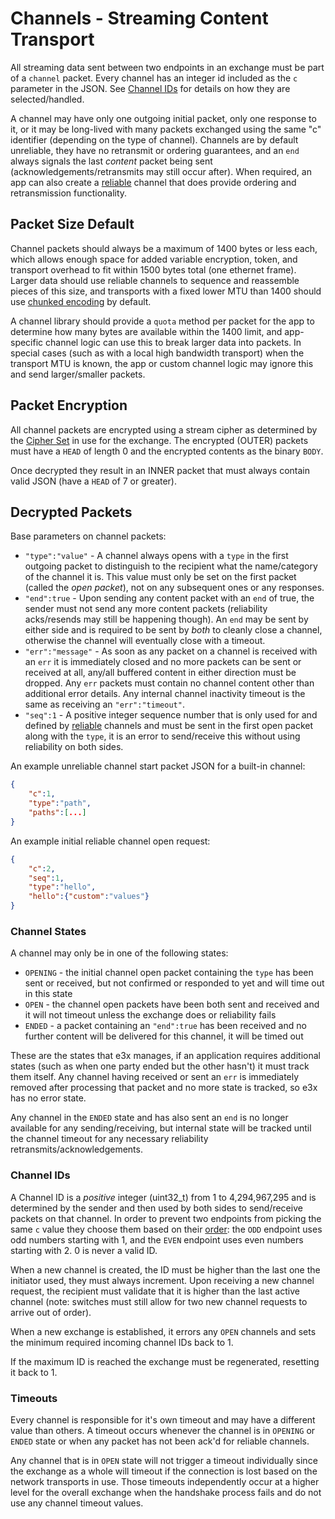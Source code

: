# Channels - Streaming Content Transport

All streaming data sent between two endpoints in an exchange must be part of a `channel` packet. Every channel has an integer id included as the `c` parameter in the JSON. See [Channel IDs](#ids) for details on how they are selected/handled.

A channel may have only one outgoing initial packet, only one response to it, or it may be long-lived with many packets exchanged using the same "c" identifier (depending on the type of channel).  Channels are by default unreliable, they have no retransmit or ordering guarantees, and an `end` always signals the last *content* packet being sent (acknowledgements/retransmits may still occur after).  When required, an app can also create a [reliable](reliable.md) channel that does provide ordering and retransmission functionality.

## Packet Size Default

Channel packets should always be a maximum of 1400 bytes or less each, which allows enough space for added variable encryption, token, and transport overhead to fit within 1500 bytes total (one ethernet frame).  Larger data should use reliable channels to sequence and reassemble pieces of this size, and transports with a fixed lower MTU than 1400 should use [chunked encoding](../chunking.md) by default.

A channel library should provide a `quota` method per packet for the app to determine how many bytes are available within the 1400 limit, and app-specific channel logic can use this to break larger data into packets.  In special cases (such as with a local high bandwidth transport) when the transport MTU is known, the app or custom channel logic may ignore this and send larger/smaller packets.

## Packet Encryption

All channel packets are encrypted using a stream cipher as determined by the [Cipher Set](cs/README.md) in use for the exchange.  The encrypted (OUTER) packets must have a `HEAD` of length 0 and the encrypted contents as the binary `BODY`.

Once decrypted they result in an INNER packet that must always contain valid JSON (have a `HEAD` of 7 or greater).

## Decrypted Packets


Base parameters on channel packets:

* `"type":"value"` - A channel always opens with a `type` in the first outgoing packet to distinguish to the recipient what the name/category of the channel it is. This value must only be set on the first packet (called the *open packet*), not on any subsequent ones or any responses.
* `"end":true` - Upon sending any content packet with an `end` of true, the sender must not send any more content packets (reliability acks/resends may still be happening though). An `end` may be sent by either side and is required to be sent by *both* to cleanly close a channel, otherwise the channel will eventually close with a timeout.
* `"err":"message"` - As soon as any packet on a channel is received with an `err` it is immediately closed and no more packets can be sent or received at all, any/all buffered content in either direction must be dropped. Any `err` packets must contain no channel content other than additional error details. Any internal channel inactivity timeout is the same as receiving an `"err":"timeout"`.
* `"seq":1` - A positive integer sequence number that is only used for and defined by [reliable](reliable.md) channels and must be sent in the first open packet along with the `type`, it is an error to send/receive this without using reliability on both sides.

An example unreliable channel start packet JSON for a built-in channel:

```json
{
	"c":1,
	"type":"path",
	"paths":[...]
}
```

An example initial reliable channel open request:

```json
{
	"c":2,
	"seq":1,
	"type":"hello",
	"hello":{"custom":"values"}
}
```

<a name="states"></a>
### Channel States

A channel may only be in one of the following states:

* `OPENING` - the initial channel open packet containing the `type` has been sent or received, but not confirmed or responded to yet and will time out in this state
* `OPEN` - the channel open packets have been both sent and received and it will not timeout unless the exchange does or reliability fails
* `ENDED` - a packet containing an `"end":true` has been received and no further content will be delivered for this channel, it will be timed out

These are the states that e3x manages, if an application requires additional states (such as when one party ended but the other hasn't) it must track them itself.  Any channel having received or sent an `err` is immediately removed after processing that packet and no more state is tracked, so e3x has no error state.  

Any channel in the `ENDED` state and has also sent an `end` is no longer available for any sending/receiving, but internal state will be tracked until the channel timeout for any necessary reliability retransmits/acknowledgements.

<a name="ids"></a>
### Channel IDs

A Channel ID is a *positive* integer (uint32_t) from 1 to 4,294,967,295 and is determined by the sender and then used by both sides to send/receive packets on that channel.  In order to prevent two endpoints from picking the same `c` value they choose them based on their [order](order.md): the `ODD` endpoint uses odd numbers starting with 1, and the `EVEN` endpoint uses even numbers starting with 2. 0 is never a valid ID.

When a new channel is created, the ID must be higher than the last one the initiator used, they must always increment. Upon receiving a new channel request, the recipient must validate that it is higher than the last active channel (note: switches must still allow for two new channel requests to arrive out of order).

When a new exchange is established, it errors any `OPEN` channels and sets the minimum required incoming channel IDs back to 1.

If the maximum ID is reached the exchange must be regenerated, resetting it back to 1.

<a name="timeouts"></a>
### Timeouts

Every channel is responsible for it's own timeout and may have a different value than others.  A timeout occurs whenever the channel is in `OPENING` or `ENDED` state or when any packet has not been ack'd for reliable channels.

Any channel that is in `OPEN` state will not trigger a timeout individually since the exchange as a whole will timeout if the connection is lost based on the network transports in use.  Those timeouts independently occur at a higher level for the overall exchange when the handshake process fails and do not use any channel timeout values.
